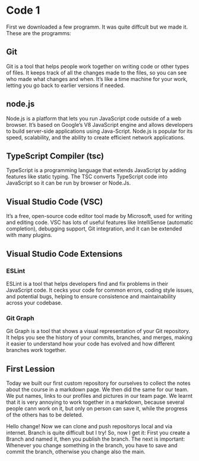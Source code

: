 # Code 1

First we downloaded a few programm. It was quite diffcult but we made it. These are the programms:

## Git
Git is a tool that helps people work together on writing code or other types of files. It keeps track of all the changes made to the files, so you can see who made what changes and when. It’s like a time machine for your work, letting you go back to earlier versions if needed.

## node.js
Node.js is a platform that lets you run JavaScript code outside of a web browser. It’s based on Google’s V8 JavaScript engine and allows developers to build server-side applications using Java-Script. Node.js is popular for its speed, scalability, and the ability to create efficient network applications.

## TypeScript Compiler (tsc)
TypeScript is a programming language that extends JavaScript by adding features like static typing. The TSC converts TypeScript code into JavaScript so it can be run by browser or Node.Js.

## Visual Studio Code (VSC)
It’s a free, open-source code editor tool made by Microsoft, used for writing and editing code. VSC has lots of useful features like IntelliSense (automatic completion), debugging support, Git integration, and it can be extended with many plugins.

## Visual Studio Code Extensions

### ESLint
ESLint is a tool that helps developers find and fix problems in their JavaScript code. It cecks your code for common errors, coding style issues, and potential bugs, helping to ensure consistence and maintainability across your codebase.

### Git Graph
Git Graph is a tool that shows a visual representation of your Git repository. It helps you see the history of your commits, branches, and merges, making it easier to understand how your code has evolved and how different branches work together. 

## First Lession
Today we built our first custom repository for ourselves to collect the notes about the course in a markdown page. We then did the same for our team. We put names, links to our profiles and pictures in our team page. We learnt that it is very annoying to work together in a markdown, because several people cann work on it, but only on person can save it, while the progress of the others has to be deleted.


Hello change!
Now we can clone and push repositorys local and via internet.
Branch is quite difficult but I try!
So, now I get it: First you create a Branch and named it, then you publish the branch. The next is important: Whenever you change something in the branch, you have to save and commit the branch, otherwise you change also the main.

